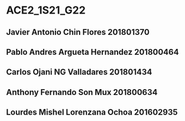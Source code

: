 # ACE2_1S21_G22
## Javier Antonio Chin Flores 201801370
## Pablo Andres Argueta Hernandez 201800464
## Carlos Ojani NG Valladares   201801434
## Anthony Fernando Son Mux  201800634
## Lourdes Mishel Lorenzana Ochoa 201602935

